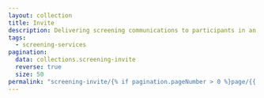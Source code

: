 ```yaml
---
layout: collection
title: Invite
description: Delivering screening communications to participants in an appropriate, clinically safe way through the channel that works best for them
tags:
  - screening-services
pagination:
  data: collections.screening-invite
  reverse: true
  size: 50
permalink: "screening-invite/{% if pagination.pageNumber > 0 %}page/{{ pagination.pageNumber + 1 }}{% endif %}/"
---
```

